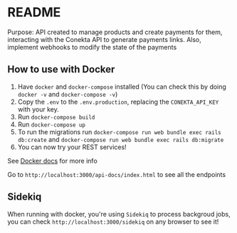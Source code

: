 # README

Purpose: API created to manage products and create payments for them, interacting
with the Conekta API to generate payments links.
Also, implement webhooks to modify the state of the payments


## How to use with Docker

1. Have `docker` and `docker-compose` installed (You can check this by doing `docker -v` and `docker-compose -v`)
1. Copy the `.env` to the `.env.production`, replacing the `CONEKTA_API_KEY` with your key.
1. Run `docker-compose build`
1. Run `docker-compose up`
1. To run the migrations run `docker-compose run web bundle exec rails db:create` and `docker-compose run web bundle exec rails db:migrate`
1. You can now try your REST services!

See [Docker docs](./docs/docker.md) for more info

Go to `http://localhost:3000/api-docs/index.html` to see all the endpoints
## Sidekiq

When running with docker, you're using `Sidekiq` to process backgroud jobs, you can
check `http://localhost:3000/sidekiq` on any browser to see it!

